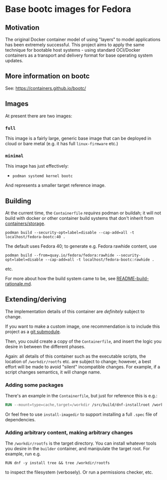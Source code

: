 # Base bootc images for Fedora

## Motivation

The original Docker container model of using "layers" to model
applications has been extremely successful.  This project
aims to apply the same technique for bootable host systems - using
standard OCI/Docker containers as a transport and delivery format
for base operating system updates.

## More information on bootc

See: <https://containers.github.io/bootc/>

## Images

At present there are two images:

### `full`

This image is a fairly large, generic base image that can
be deployed in cloud or bare metal (e.g. it has full `linux-firmware` etc.)

### `minimal`

This image has just effectively:

- `podman systemd kernel bootc`

And represents a smaller target reference image.


## Building

At the current time, the `Containerfile` *requires* podman or buildah; it will not build with docker
or other container build systems that don't inherit from [containers/storage](https://github.com/containers/storage/).

```shell
podman build --security-opt=label=disable --cap-add=all -t localhost/fedora-bootc:40 .
```

The default uses Fedora 40; to generate e.g. Fedora rawhide content, use

```shell
podman build --from=quay.io/fedora/fedora:rawhide --security-opt=label=disable --cap-add=all -t localhost/fedora-bootc:rawhide .
```

etc.

For more about how the build system came to be, see [README-build-rationale.md](README-build-rationale.md).

## Extending/deriving

The implementation details of this container are *definitely* subject to change.

If you want to make a custom image, one recommendation is to include this project
as a [git submodule](https://git-scm.com/book/en/v2/Git-Tools-Submodules).

Then, you could create a copy of the `Containerfile`, and insert the logic you desire
in between the different phases.

Again: all details of this container such as the executable scripts, the location of
`/workdir/rootfs` etc. are subject to change; however, a best effort will be
made to avoid "silent" incompatible changes.  For example, if a script changes
semantics, it will change name.

### Adding some packages

There's an example in the `Containerfile`, but just for reference this is e.g.:

```dockerfile
RUN --mount=type=cache,target=/workdir /src/build/dnf-installroot /workdir/rootfs install -y vim
```

Or feel free to use `install-imagedir` to support installing a full `.spec` file of dependencies.

### Adding arbitrary content, making arbitrary changes

The `/workdir/rootfs` is the target directory.  You can install whatever tools you desire
in the `builder` container, and manipulate the target root.  For example, run e.g.
```
RUN dnf -y install tree && tree /workdir/rootfs
```
to inspect the filesystem (verbosely).  Or run a permissions checker, etc.

